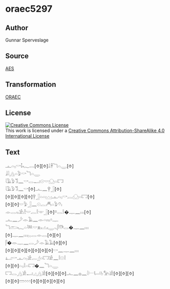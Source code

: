 # oraec5297

## Author

Gunnar Sperveslage

## Source

[AES](https://github.com/simondschweitzer/aes)

## Transformation

[ORAEC](https://oraec.github.io/)

## License

<a rel="license" href="http://creativecommons.org/licenses/by-sa/4.0/"><img alt="Creative Commons License" style="border-width:0" src="https://i.creativecommons.org/l/by-sa/4.0/88x31.png" /></a><br />This work is licensed under a <a rel="license" href="http://creativecommons.org/licenses/by-sa/4.0/">Creative Commons Attribution-ShareAlike 4.0 International License</a>

## Text

𓊵𓏏𓊪𓎡𓄤𓆑𓂋[⯑][⯑]𓏙𓋹𓆓𓏏𓇾[⯑]<br>
𓇍𓇋𓂻𓏏𓅱𓎡𓆓𓏏𓇾<br>
𓇋𓄿𓅱𓀢𓈖𓎡𓂋𓂝𓇳𓎟𓈌𓏏𓉐<br>
𓇋𓄿𓅱𓀢𓈖𓎡[⯑]𓂜𓈖𓋁𓃀[⯑]<br>
[⯑][⯑][⯑][⯑]𓋁𓃀𓏏𓏏𓈉𓊵𓏏𓊪𓎡𓐛𓈌𓏏𓉐[⯑]<br>
[⯑][⯑]𓎟𓅱𓃀𓈖𓇳𓐛𓄫𓏏𓅱𓄣𓏤<br>
𓁹𓂋𓏭𓀀𓁐𓎟𓐛𓎛𓎱𓃀[⯑]𓎼𓂋𓎛�𓊃𓈖𓏥[⯑]<br>
𓂜𓈖𓌳𓁹𓄿𓈖𓁹𓏏𓏤𓏭𓏌𓊃<br>
𓆓𓂧𓆑𓏏𓆙𓎟𓁷𓏤𓐟𓏤𓇾𓈅𓋴𓇥𓂋�𓊃𓈖𓏥<br>
[⯑]𓊃𓈖𓏥𓊪𓂂𓂋𓁹𓂋[⯑][⯑]<br>
𓋴�𓁺𓊃𓈖𓂋𓌳𓁹𓄿𓄿[⯑][⯑]<br>
[⯑][⯑][⯑][⯑][⯑][⯑][⯑]𓎡𓈖𓊃𓈖𓏥<br>
𓂞𓎡𓊵𓏏𓊪𓀀𓐛𓊨𓏏𓉐𓀀𓈖𓎛𓇳𓎛<br>
[⯑][⯑]𓏏𓊪𓎛𓏏𓉐�𓈖𓆓𓏏𓇾<br>
𓉐𓂋𓂻𓀀𓂝𓈎𓂻𓀀[⯑][⯑][⯑]𓂜𓈖𓐍𓈖𓇋𓍕𓂡𓊸𓅡𓏤𓀀[⯑][⯑][⯑]<br>
[⯑][⯑]𓏠𓏌𓏌𓏌[⯑][⯑][⯑][⯑][⯑]<br>
